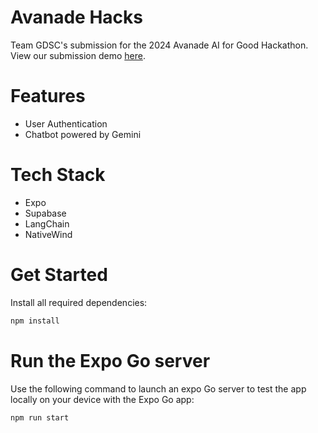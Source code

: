 # Avanade Hacks

Team GDSC's submission for the 2024 Avanade AI for Good Hackathon. View our submission demo [here](https://www.linkedin.com/posts/bryan-bergo-952940259_aiforgood-expo-reactnative-activity-7184395159810240512-towC?utm_source=share&utm_medium=member_desktop).

# Features
- User Authentication
- Chatbot powered by Gemini

# Tech Stack
- Expo
- Supabase
- LangChain
- NativeWind

# Get Started

Install all required dependencies:

```sh
npm install
```

# Run the Expo Go server

Use the following command to launch an expo Go server to test the app locally on your device with the Expo Go app:

```
npm run start
```
